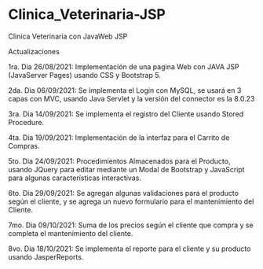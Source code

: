 # Clinica_Veterinaria-JSP
Clinica Veterinaria con JavaWeb JSP

Actualizaciones

1ra. Dia 26/08/2021:
Implementación de una pagina Web con JAVA JSP (JavaServer Pages) usando CSS y Bootstrap 5.

2da. Dia 06/09/2021:
Se implementa el Login con MySQL, se usará en 3 capas con MVC, usando Java Servlet y la versión del connector es la 8.0.23

3ra. Dia 14/09/2021:
Se implementa el registro del Cliente usando Stored Procedure.

4ta. Dia 19/09/2021:
Implementación de la interfaz para el Carrito de Compras.

5to. Dia 24/09/2021:
Procedimientos Almacenados para el Producto, usando JQuery para editar mediante un Modal de Bootstrap y JavaScript para algunas características interactivas.

6to. Dia 29/09/2021:
Se agregan algunas validaciones para el producto según el cliente, y se agrega un nuevo formulario para el mantenimiento del Cliente.

7mo. Dia 09/10/2021:
Suma de los precios según el cliente que compra y se completa el mantenimiento del cliente.

8vo. Dia 18/10/2021:
Se implementa el reporte para el cliente y su producto usando JasperReports.
